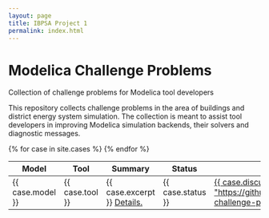 ```yaml
---
layout: page
title: IBPSA Project 1
permalink: index.html
---
```


<div class="starter-template">
  <h1>Modelica Challenge Problems</h1>
  <p class="lead">
    Collection of challenge problems for Modelica tool developers
  </p>
</div>

This repository collects challenge problems in the area of buildings and
district energy system simulation.
The collection is meant to assist tool developers in improving Modelica
simulation backends, their solvers and diagnostic messages.

<table class="table_with_header">

<thead valign="bottom">
<tr>
<th>Model</th>
<th>Tool</th>
<th>Summary</th>
<th>Status</th>
<th>Discussion</th>
</tr>
</thead>
<tbody valign="top">
{% for case in site.cases %}
<tr>
  <td>
  {{ case.model }}
  </td>
  <td>
  {{ case.tool }}
  </td>
  <td>
  {{ case.excerpt }}
  <a href="{{ site.baseurl }}{{ case.url }}">Details.</a>
  </td>
  <td>
  {{ case.status }}
  </td>
  <td>
  <a href="{{ case.discussion }}">{{ case.discussion | replace: "https://github.com/ibpsa/modelica-challenge-problems/", "" }}</a>
  </td>
</tr>
{% endfor %}
</tbody>
</table>
